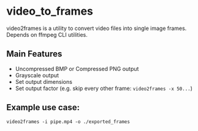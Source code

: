# video_to_frames
video2frames is a utility to convert video files into single image frames. Depends on ffmpeg CLI utilities.

## Main Features
- Uncompressed BMP or Compressed PNG output
- Grayscale output
- Set output dimensions
- Set output factor (e.g. skip every other frame: `video2frames -x 50...`)

## Example use case:

`video2frames -i pipe.mp4 -o ./exported_frames`

